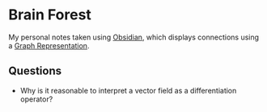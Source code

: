 # Brain Forest
My personal notes taken using [Obsidian](https://obsidian.md), which displays connections using a [Graph Representation](https://help.obsidian.md/Plugins/Graph+view).

## Questions
- Why is it reasonable to interpret a vector field as a differentiation operator?

